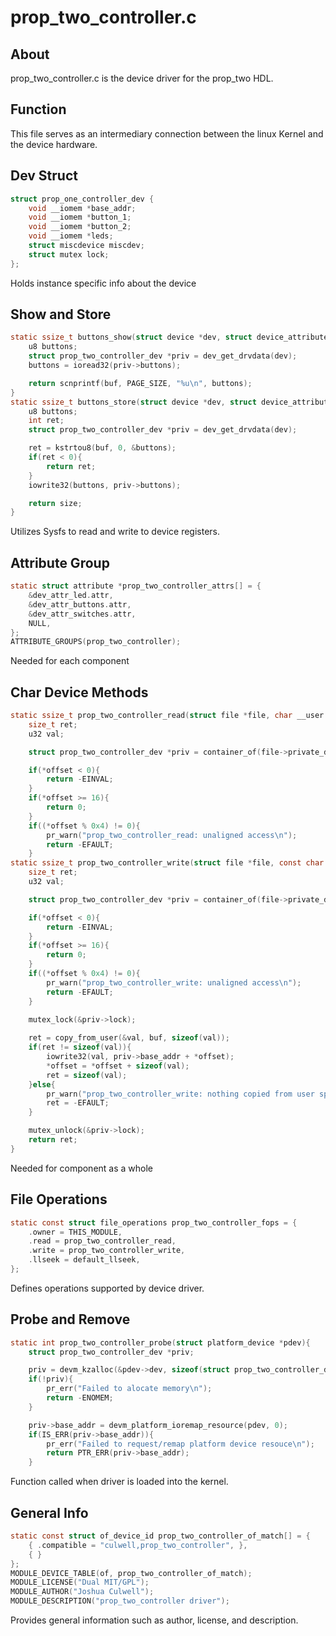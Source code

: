 # prop_two_controller.c

## About
prop_two_controller.c is the device driver for the prop_two HDL. 


## Function 
This file serves as an intermediary connection between the linux Kernel and the device hardware.
## Dev Struct

```c
struct prop_one_controller_dev {
	void __iomem *base_addr;
	void __iomem *button_1;
	void __iomem *button_2;
	void __iomem *leds;
	struct miscdevice miscdev;
	struct mutex lock;
};
```
Holds instance specific info about the device

## Show and Store

```c
static ssize_t buttons_show(struct device *dev, struct device_attribute *attr, char *buf){
	u8 buttons;
	struct prop_two_controller_dev *priv = dev_get_drvdata(dev);
	buttons = ioread32(priv->buttons);

	return scnprintf(buf, PAGE_SIZE, "%u\n", buttons);
}
static ssize_t buttons_store(struct device *dev, struct device_attribute *attr, const char *buf, size_t size){
	u8 buttons;
	int ret;
	struct prop_two_controller_dev *priv = dev_get_drvdata(dev);

	ret = kstrtou8(buf, 0, &buttons);
	if(ret < 0){
		return ret;
	}
	iowrite32(buttons, priv->buttons);

	return size;
}
```
Utilizes Sysfs to read and write to device registers.

## Attribute Group

```c
static struct attribute *prop_two_controller_attrs[] = {
	&dev_attr_led.attr,
	&dev_attr_buttons.attr,
	&dev_attr_switches.attr,
	NULL,
};
ATTRIBUTE_GROUPS(prop_two_controller);
```
Needed for each component

## Char Device Methods

```c
static ssize_t prop_two_controller_read(struct file *file, char __user *buf, size_t count, loff_t *offset){
	size_t ret;
	u32 val;

	struct prop_two_controller_dev *priv = container_of(file->private_data, struct prop_two_controller_dev, miscdev);

	if(*offset < 0){
		return -EINVAL;
	}
	if(*offset >= 16){
		return 0;
	}
	if((*offset % 0x4) != 0){
		pr_warn("prop_two_controller_read: unaligned access\n");
		return -EFAULT;
	}
static ssize_t prop_two_controller_write(struct file *file, const char __user *buf, size_t count, loff_t *offset){
	size_t ret;
	u32 val;

	struct prop_two_controller_dev *priv = container_of(file->private_data, struct prop_two_controller_dev, miscdev);

	if(*offset < 0){
		return -EINVAL;
	}
	if(*offset >= 16){
		return 0;
	}
	if((*offset % 0x4) != 0){
		pr_warn("prop_two_controller_write: unaligned access\n");
		return -EFAULT;
	}
	
	mutex_lock(&priv->lock);

	ret = copy_from_user(&val, buf, sizeof(val));
	if(ret != sizeof(val)){
		iowrite32(val, priv->base_addr + *offset);
		*offset = *offset + sizeof(val);
		ret = sizeof(val);
	}else{
		pr_warn("prop_two_controller_write: nothing copied from user space\n");
		ret = -EFAULT;
	}

	mutex_unlock(&priv->lock);
	return ret;
}
```
Needed for component as a whole

## File Operations

```c
static const struct file_operations prop_two_controller_fops = {
	.owner = THIS_MODULE,
	.read = prop_two_controller_read,
	.write = prop_two_controller_write,
	.llseek = default_llseek,
};
```
Defines operations supported by device driver.

## Probe and Remove

```c
static int prop_two_controller_probe(struct platform_device *pdev){
	struct prop_two_controller_dev *priv;

	priv = devm_kzalloc(&pdev->dev, sizeof(struct prop_two_controller_dev), GFP_KERNEL);
	if(!priv){
		pr_err("Failed to alocate memory\n");
		return -ENOMEM;
	}

	priv->base_addr = devm_platform_ioremap_resource(pdev, 0);
	if(IS_ERR(priv->base_addr)){
		pr_err("Failed to request/remap platform device resouce\n");
		return PTR_ERR(priv->base_addr);
	}
```
Function called when driver is loaded into the kernel.


## General Info

```c
static const struct of_device_id prop_two_controller_of_match[] = {
	{ .compatible = "culwell,prop_two_controller", },
	{ }
};
MODULE_DEVICE_TABLE(of, prop_two_controller_of_match);
MODULE_LICENSE("Dual MIT/GPL");
MODULE_AUTHOR("Joshua Culwell");
MODULE_DESCRIPTION("prop_two_controller driver");
```
Provides general information such as author, license, and description.